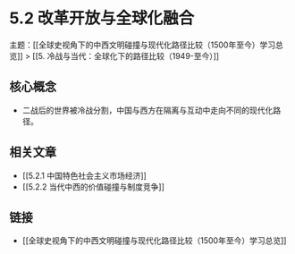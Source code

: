 # 5.2 改革开放与全球化融合

主题：[[全球史视角下的中西文明碰撞与现代化路径比较（1500年至今）学习总览]] > [[5. 冷战与当代：全球化下的路径比较（1949-至今）]]

## 核心概念

- 二战后的世界被冷战分割，中国与西方在隔离与互动中走向不同的现代化路径。

## 相关文章

- [[5.2.1 中国特色社会主义市场经济]]
- [[5.2.2 当代中西的价值碰撞与制度竞争]]

## 链接

- [[全球史视角下的中西文明碰撞与现代化路径比较（1500年至今）学习总览]]

